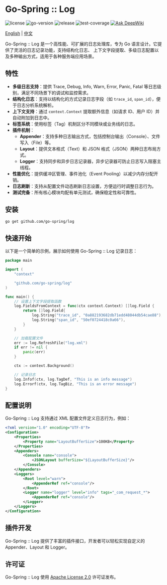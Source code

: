 # Go-Spring :: Log

<div>
   <img src="https://img.shields.io/github/license/go-spring/log" alt="license"/>
   <img src="https://img.shields.io/github/go-mod/go-version/go-spring/log" alt="go-version"/>
   <img src="https://img.shields.io/github/v/release/go-spring/log?include_prereleases" alt="release"/>
   <img src="https://codecov.io/gh/go-spring/log/branch/main/graph/badge.svg" alt="test-coverage"/>
   <a href="https://deepwiki.com/go-spring/log"><img src="https://deepwiki.com/badge.svg" alt="Ask DeepWiki"></a>
</div>

[English](README.md) | [中文](README_CN.md)

Go-Spring :: Log 是一个高性能、可扩展的日志处理库，专为 Go 语言设计。它提供了灵活的日志记录功能，支持结构化日志、
上下文字段提取、多级日志配置以及多种输出方式，适用于各种服务端应用场景。

## 特性

- **多级日志支持**：提供 Trace, Debug, Info, Warn, Error, Panic, Fatal 等日志级别，满足不同场景下的调试和监控需求。
- **结构化日志**：支持以结构化的方式记录日志字段（如 `trace_id`, `span_id`），便于日志分析系统解析。
- **上下文支持**：通过 `context.Context` 提取额外信息（如请求 ID、用户 ID）并自动附加到日志中。
- **标签系统**：使用标签（Tag）机制区分不同模块或业务线的日志。
- **插件机制**：
    - **Appender**：支持多种日志输出方式，包括控制台输出（Console）、文件写入（File）等。
    - **Layout**：提供文本格式（Text）和 JSON 格式（JSON）两种日志布局方式。
    - **Logger**：支持同步和异步日志记录器，异步记录器可防止日志写入阻塞主线程。
- **性能优化**：提供缓冲区管理、事件池化（Event Pooling）以减少内存分配开销。
- **日志刷新**：支持从配置文件动态刷新日志设置，方便运行时调整日志行为。
- **测试完备**：所有核心模块均配有单元测试，确保稳定性和可靠性。

## 安装

```bash
go get github.com/go-spring/log
```

## 快速开始

以下是一个简单的示例，展示如何使用 Go-Spring :: Log 记录日志：

```go
package main

import (
	"context"

	"github.com/go-spring/log"
)

func main() {
	// 设置上下文字段提取函数
	log.FieldsFromContext = func(ctx context.Context) []log.Field {
		return []log.Field{
			log.String("trace_id", "0a882193682db71edd48044db54cae88"),
			log.String("span_id", "50ef0724418c0a66"),
		}
	}

	// 加载配置文件
	err := log.RefreshFile("log.xml")
	if err != nil {
		panic(err)
	}

	ctx := context.Background()

	// 记录日志
	log.Infof(ctx, log.TagDef, "This is an info message")
	log.Errorf(ctx, log.TagBiz, "This is an error message")
}
```

## 配置说明

Go-Spring :: Log 支持通过 XML 配置文件定义日志行为，例如：

```xml
<?xml version="1.0" encoding="UTF-8"?>
<Configuration>
    <Properties>
        <Property name="LayoutBufferSize">100KB</Property>
    </Properties>
    <Appenders>
        <Console name="console">
            <JSONLayout bufferSize="${LayoutBufferSize}"/>
        </Console>
    </Appenders>
    <Loggers>
        <Root level="warn">
            <AppenderRef ref="console"/>
        </Root>
        <Logger name="logger" level="info" tags="_com_request_*">
            <AppenderRef ref="console"/>
        </Logger>
    </Loggers>
</Configuration>
```

## 插件开发

Go-Spring :: Log 提供了丰富的插件接口，开发者可以轻松实现自定义的 Appender、Layout 和 Logger。

## 许可证

Go-Spring :: Log 使用 [Apache License 2.0](https://www.apache.org/licenses/LICENSE-2.0) 许可证发布。
